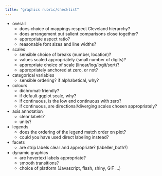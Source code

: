 ```yaml
---
title: "graphics rubric/checklist"
---
```


- overall
	- does choice of mappings respect Cleveland hierarchy?
	- does arrangement put salient comparisons close together?
	- appropriate aspect ratio?
	- reasonable font sizes and line widths?
- scales
	- sensible choice of breaks (number, location)?
	- values scaled appropriately (small number of digits)?
	- appropriate choice of scale (linear/log/logit/sqrt)?
	- appropriately anchored at zero, or not?
- categorical variables
	- sensible ordering? if alphabetical, why?
- colours
	- dichromat-friendly?
	- if default ggplot scale, why?
	- if continuous, is the low end continuous with zero?
	- if continuous, are directional/diverging scales chosen appropriately?
- axis annotation
	- clear labels?
	- units?
- legends
	- does the ordering of the legend match order on plot?
	- could you have used direct labeling instead?
- facets
	- are strip labels clear and appropriate? (labeller_both?)
- dynamic graphics
  	- are hovertext labels appropriate? 
	- smooth transitions?
	- choice of platform (Javascript, flash, shiny, GIF ...)